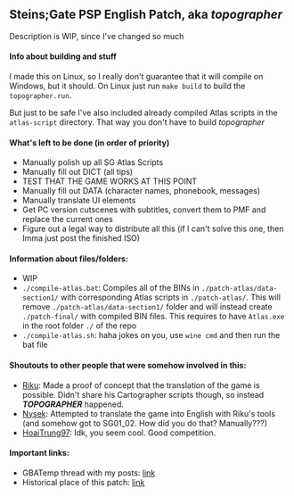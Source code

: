 ## Steins;Gate PSP English Patch, aka *topographer*
Description is WIP, since I've changed so much

#### Info about building and stuff
I made this on Linux, so I really don't guarantee that it will compile on Windows, but it should. On Linux just run `make build` to build the `topographer.run`.

But just to be safe I've also included already compiled Atlas scripts in the `atlas-script` directory. That way you don't have to build *topographer*

#### What's left to be done (in order of priority)
- Manually polish up all SG Atlas Scripts
- Manually fill out DICT (all tips)
- TEST THAT THE GAME WORKS AT THIS POINT
- Manually fill out DATA (character names, phonebook, messages)
- Manually translate UI elements
- Get PC version cutscenes with subtitles, convert them to PMF and replace the current ones
- Figure out a legal way to distribute all this (if I can't solve this one, then Imma just post the finished ISO)

#### Information about files/folders:
- WIP
- `./compile-atlas.bat`: Compiles all of the BINs in `./patch-atlas/data-section1/` with corresponding Atlas scripts in `./patch-atlas/`. This will remove `./patch-atlas/data-section1/` folder and will instead create `./patch-final/` with compiled BIN files. This requires to have `Atlas.exe` in the root folder `./` of the repo
- `./compile-atlas.sh`: haha jokes on you, use `wine cmd` and then run the bat file

#### Shoutouts to other people that were somehow involved in this:
- [Riku](https://gbatemp.net/members/riku.176570/): Made a proof of concept that the translation of the game is possible. Didn't share his Cartographer scripts though, so instead ***TOPOGRAPHER*** happened.
- [Nysek](https://github.com/Nysek/): Attempted to translate the game into English with Riku's tools (and somehow got to SG01_02. How did you do that? Manually???)
- [HoaiTrung97](https://gbatemp.net/members/hoaitrung97.461220/): Idk, you seem cool. Good competition.

#### Important links:
- GBATemp thread with my posts: [link](https://gbatemp.net/threads/problem-triying-to-translate-steins-gate-to-spanish.501148/)
- Historical place of this patch: [link](https://github.com/BASLQC/steins-gate-psp-patch)
